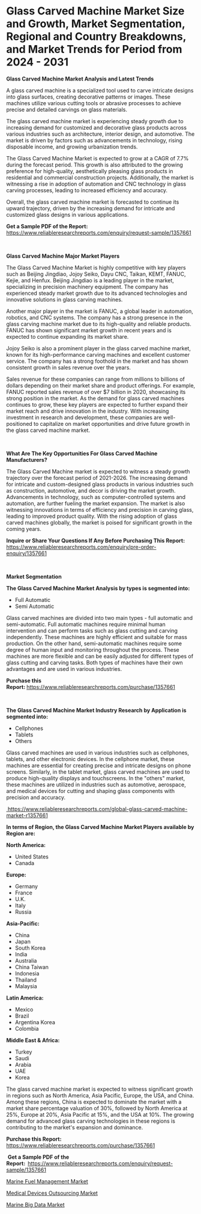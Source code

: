 <p><h1>Glass Carved Machine Market Size and Growth, Market Segmentation, Regional and Country Breakdowns, and Market Trends for Period from 2024 -  2031</h1></p><p><strong>Glass Carved Machine Market Analysis and Latest Trends</strong></p>
<p><p>A glass carved machine is a specialized tool used to carve intricate designs into glass surfaces, creating decorative patterns or images. These machines utilize various cutting tools or abrasive processes to achieve precise and detailed carvings on glass materials.</p><p>The glass carved machine market is experiencing steady growth due to increasing demand for customized and decorative glass products across various industries such as architecture, interior design, and automotive. The market is driven by factors such as advancements in technology, rising disposable income, and growing urbanization trends.</p><p>The Glass Carved Machine Market is expected to grow at a CAGR of 7.7% during the forecast period. This growth is also attributed to the growing preference for high-quality, aesthetically pleasing glass products in residential and commercial construction projects. Additionally, the market is witnessing a rise in adoption of automation and CNC technology in glass carving processes, leading to increased efficiency and accuracy.</p><p>Overall, the glass carved machine market is forecasted to continue its upward trajectory, driven by the increasing demand for intricate and customized glass designs in various applications.</p></p>
<p><strong>Get a Sample PDF of the Report:&nbsp;</strong> <a href="https://www.reliableresearchreports.com/enquiry/request-sample/1357661">https://www.reliableresearchreports.com/enquiry/request-sample/1357661</a></p>
<p>&nbsp;</p>
<p><strong>Glass Carved Machine Major Market Players</strong></p>
<p><p>The Glass Carved Machine Market is highly competitive with key players such as Beijing Jingdiao, Jojoy Seiko, Dayu CNC, Taikan, KEMT, FANUC, Kejie, and Henfux. Beijing Jingdiao is a leading player in the market, specializing in precision machinery equipment. The company has experienced steady market growth due to its advanced technologies and innovative solutions in glass carving machines.</p><p>Another major player in the market is FANUC, a global leader in automation, robotics, and CNC systems. The company has a strong presence in the glass carving machine market due to its high-quality and reliable products. FANUC has shown significant market growth in recent years and is expected to continue expanding its market share.</p><p>Jojoy Seiko is also a prominent player in the glass carved machine market, known for its high-performance carving machines and excellent customer service. The company has a strong foothold in the market and has shown consistent growth in sales revenue over the years.</p><p>Sales revenue for these companies can range from millions to billions of dollars depending on their market share and product offerings. For example, FANUC reported sales revenue of over $7 billion in 2020, showcasing its strong position in the market. As the demand for glass carved machines continues to grow, these key players are expected to further expand their market reach and drive innovation in the industry. With increasing investment in research and development, these companies are well-positioned to capitalize on market opportunities and drive future growth in the glass carved machine market.</p></p>
<p>&nbsp;</p>
<p><strong>What Are The Key Opportunities For Glass Carved Machine Manufacturers?</strong></p>
<p><p>The Glass Carved Machine market is expected to witness a steady growth trajectory over the forecast period of 2021-2026. The increasing demand for intricate and custom-designed glass products in various industries such as construction, automotive, and decor is driving the market growth. Advancements in technology, such as computer-controlled systems and automation, are further fueling the market expansion. The market is also witnessing innovations in terms of efficiency and precision in carving glass, leading to improved product quality. With the rising adoption of glass carved machines globally, the market is poised for significant growth in the coming years.</p></p>
<p><strong>Inquire or Share Your Questions If Any Before Purchasing This Report:</strong> <a href="https://www.reliableresearchreports.com/enquiry/pre-order-enquiry/1357661">https://www.reliableresearchreports.com/enquiry/pre-order-enquiry/1357661</a></p>
<p>&nbsp;</p>
<p><strong>Market Segmentation</strong></p>
<p><strong>The Glass Carved Machine Market Analysis by types is segmented into:</strong></p>
<p><ul><li>Full Automatic</li><li>Semi Automatic</li></ul></p>
<p><p>Glass carved machines are divided into two main types - full automatic and semi-automatic. Full automatic machines require minimal human intervention and can perform tasks such as glass cutting and carving independently. These machines are highly efficient and suitable for mass production. On the other hand, semi-automatic machines require some degree of human input and monitoring throughout the process. These machines are more flexible and can be easily adjusted for different types of glass cutting and carving tasks. Both types of machines have their own advantages and are used in various industries.</p></p>
<p><strong>Purchase this Report:&nbsp;</strong><a href="https://www.reliableresearchreports.com/purchase/1357661">https://www.reliableresearchreports.com/purchase/1357661</a></p>
<p>&nbsp;</p>
<p><strong>The Glass Carved Machine Market Industry Research by Application is segmented into:</strong></p>
<p><ul><li>Cellphones</li><li>Tablets</li><li>Others</li></ul></p>
<p><p>Glass carved machines are used in various industries such as cellphones, tablets, and other electronic devices. In the cellphone market, these machines are essential for creating precise and intricate designs on phone screens. Similarly, in the tablet market, glass carved machines are used to produce high-quality displays and touchscreens. In the "others" market, these machines are utilized in industries such as automotive, aerospace, and medical devices for cutting and shaping glass components with precision and accuracy.</p></p>
<p><a href="https://www.reliableresearchreports.com/global-glass-carved-machine-market-r1357661">&nbsp;https://www.reliableresearchreports.com/global-glass-carved-machine-market-r1357661</a></p>
<p><strong>In terms of Region, the Glass Carved Machine Market Players available by Region are:</strong></p>
<p>
    <p> <strong> North America: </strong>
        <ul>
            <li>United States</li>
            <li>Canada</li>
        </ul>
        </p> 
    <p> <strong> Europe: </strong>
        <ul>
            <li>Germany</li>
            <li>France</li>
            <li>U.K.</li>
            <li>Italy</li>
            <li>Russia</li>
        </ul>
        </p> 
    <p> <strong> Asia-Pacific: </strong>
        <ul>
            <li>China</li>
            <li>Japan</li>
            <li>South Korea</li>
            <li>India</li>
            <li>Australia</li>
            <li>China Taiwan</li>
            <li>Indonesia</li>
            <li>Thailand</li>
            <li>Malaysia</li>
        </ul>
        </p> 
    <p> <strong> Latin America: </strong>
        <ul>
            <li>Mexico</li>
            <li>Brazil</li>
            <li>Argentina Korea</li>
            <li>Colombia</li>
        </ul>
        </p> 
    <p> <strong> Middle East & Africa: </strong>
        <ul>
            <li>Turkey</li>
            <li>Saudi</li>
            <li>Arabia</li>
            <li>UAE</li>
            <li>Korea</li>
        </ul>
    </p>
    </p>
<p><p>The glass carved machine market is expected to witness significant growth in regions such as North America, Asia Pacific, Europe, the USA, and China. Among these regions, China is expected to dominate the market with a market share percentage valuation of 30%, followed by North America at 25%, Europe at 20%, Asia Pacific at 15%, and the USA at 10%. The growing demand for advanced glass carving technologies in these regions is contributing to the market's expansion and dominance.</p></p>
<p><strong>Purchase this Report: </strong><a href="https://www.reliableresearchreports.com/purchase/1357661">https://www.reliableresearchreports.com/purchase/1357661</a></p>
<p>&nbsp;<strong>Get a Sample PDF of the Report:&nbsp;&nbsp;</strong><a href="https://www.reliableresearchreports.com/enquiry/request-sample/1357661">https://www.reliableresearchreports.com/enquiry/request-sample/1357661</a></p>
<p><strong></strong></p>
<p><p><a href="https://sore-arch-6db.notion.site/Marine-Fuel-Management-Market-Size-CAGR-Trends-2024-2030-14b685dd51ae46839819195b90878867">Marine Fuel Management Market</a></p><p><a href="https://funky-papaya-cf4.notion.site/Medical-Devices-Outsourcing-Market-Share-Evolution-and-Market-Growth-Trends-2024-2031-670c4ad3e31a4b3684a94f8f11146c39">Medical Devices Outsourcing Market</a></p><p><a href="https://confirmed-shield-e13.notion.site/Marine-Big-Data-Market-Insights-into-Market-CAGR-Market-Trends-and-Growth-Strategies-07f5b7ae073d4361b48e98408d0d3be6">Marine Big Data Market</a></p></p>